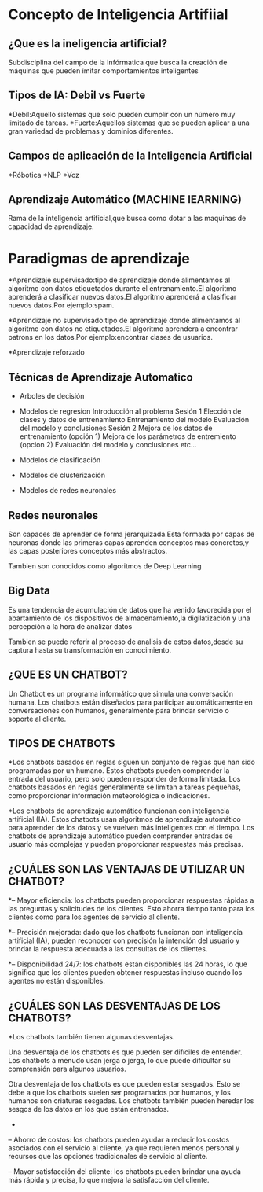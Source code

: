 # Concepto de Inteligencia Artifiial

## ¿Que es la ineligencia artificial?

Subdisciplina del campo de la Infórmatica que busca la creación de máquinas que pueden imitar comportamientos inteligentes

## Tipos de IA: Debil vs Fuerte

*Debil:Aquello sistemas que solo pueden cumplir con un número muy limitado de tareas.
*Fuerte:Aquellos sistemas que se pueden aplicar a una gran variedad de problemas y dominios diferentes.

## Campos de aplicación de la Inteligencia Artificial

*Róbotica
*NLP
*Voz

## Aprendizaje Automático (MACHINE lEARNING)

Rama de la inteligencia artificial,que busca como dotar a las maquinas de capacidad de aprendizaje.

# Paradigmas de aprendizaje

*Aprendizaje supervisado:tipo de aprendizaje donde alimentamos al algoritmo con datos etiquetados durante el entrenamiento.El algoritmo aprenderá a clasificar nuevos datos.El algoritmo aprenderá a clasificar nuevos datos.Por ejemplo:spam.

*Aprendizaje no supervisado:tipo de aprendizaje donde alimentamos al algoritmo con datos no etiquetados.El algoritmo aprendera a encontrar patrons en los datos.Por ejemplo:encontrar clases de usuarios.

*Aprendizaje reforzado

## Técnicas de Aprendizaje Automatico

* Arboles de decisión
* Modelos de regresion
    Introducción al problema
    Sesión 1
        Elección de clases y datos de entrenamiento
        Entrenamiento del modelo
        Evaluación del modelo y conclusiones
    Sesión 2
        Mejora de los datos de entrenamiento (opción 1)
        Mejora de los parámetros de entremiento (opcion 2)
        Evaluación del modelo y conclusiones
    etc...



* Modelos de clasificación
* Modelos de clusterización
* Modelos de redes neuronales

## Redes neuronales

Son capaces de aprender de forma jerarquizada.Esta formada por capas de neuronas donde las primeras capas aprenden conceptos mas concretos,y las capas posteriores conceptos más abstractos.

Tambien son conocidos como algoritmos de Deep Learning

## Big Data

Es una tendencia de acumulación de datos que ha venido favorecida por el abartamiento de los dispositivos de almacenamiento,la digilatización y una percepción a la hora de analizar datos

Tambien se puede referir al proceso de analisis de estos datos,desde su captura hasta su transformación en conocimiento.

## ¿QUE ES UN CHATBOT?

Un Chatbot es un programa informático que simula una conversación humana. Los chatbots están diseñados para participar automáticamente en conversaciones con humanos, generalmente para brindar servicio o soporte al cliente.

## TIPOS DE CHATBOTS

*Los chatbots basados ​​en reglas siguen un conjunto de reglas que han sido programadas por un humano. Estos chatbots pueden comprender la entrada del usuario, pero solo pueden responder de forma limitada. Los chatbots basados ​​en reglas generalmente se limitan a tareas pequeñas, como proporcionar información meteorológica o indicaciones.

*Los chatbots de aprendizaje automático funcionan con inteligencia artificial (IA). Estos chatbots usan algoritmos de aprendizaje automático para aprender de los datos y se vuelven más inteligentes con el tiempo. Los chatbots de aprendizaje automático pueden comprender entradas de usuario más complejas y pueden proporcionar respuestas más precisas.

## ¿CUÁLES SON LAS VENTAJAS DE UTILIZAR UN CHATBOT?

*– Mayor eficiencia: los chatbots pueden proporcionar respuestas rápidas a las preguntas y solicitudes de los clientes. Esto ahorra tiempo tanto para los clientes como para los agentes de servicio al cliente.

*– Precisión mejorada: dado que los chatbots funcionan con inteligencia artificial (IA), pueden reconocer con precisión la intención del usuario y brindar la respuesta adecuada a las consultas de los clientes.

*– Disponibilidad 24/7: los chatbots están disponibles las 24 horas, lo que significa que los clientes pueden obtener respuestas incluso cuando los agentes no están disponibles.

## ¿CUÁLES SON LAS DESVENTAJAS DE LOS CHATBOTS?

*Los chatbots también tienen algunas desventajas.

Una desventaja de los chatbots es que pueden ser difíciles de entender. Los chatbots a menudo usan jerga o jerga, lo que puede dificultar su comprensión para algunos usuarios.

Otra desventaja de los chatbots es que pueden estar sesgados. Esto se debe a que los chatbots suelen ser programados por humanos, y los humanos son criaturas sesgadas. Los chatbots también pueden heredar los sesgos de los datos en los que están entrenados.









+

– Ahorro de costos: los chatbots pueden ayudar a reducir los costos asociados con el servicio al cliente, ya que requieren menos personal y recursos que las opciones tradicionales de servicio al cliente.

– Mayor satisfacción del cliente: los chatbots pueden brindar una ayuda más rápida y precisa, lo que mejora la satisfacción del cliente.





